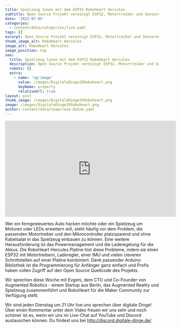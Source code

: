 ```yaml
---
title: Spielzeug tunen mit dem ESP32 RoboHeart Hercules
subtitle: Open Source Projekt vereinigt ESP32, Motortreiber und Sensoren
date: '2022-07-05'
categories:
  - content/data/categories/live.yaml
tags: []
excerpt: Open Source Projekt vereinigt ESP32, Motortreiber und Sensoren
thumb_image_alt: RoboHeart Hercules
image_alt: RoboHeart Hercules
image_position: top
seo:
  title: Spielzeug tunen mit dem ESP32 RoboHeart Hercules
  description: Open Source Projekt vereinigt ESP32, Motortreiber und Sensoren
  robots: []
  extra:
    - name: 'og:image'
      value: /images/DigitaleDinge35Roboheart.png
      keyName: property
      relativeUrl: true
layout: post
thumb_image: /images/DigitaleDinge35Roboheart.png
image: /images/DigitaleDinge35Roboheart.png
author: content/data/team/rene-bohne.yaml
---
```

<iframe width="560" height="315"
src="https://www.youtube.com/embed/SW6UuKH5xWQ?modestbranding=1"
frameborder="0" allow="accelerometer; autoplay; encrypted-media;
gyroscope; picture-in-picture" allowfullscreen>\\\</iframe>

Wer ein ferngesteuertes Auto hacken möchte oder ein Spielzeug um Motoren oder LEDs erweitern will, steht häufig vor dem Problem, die passenden Motortreiber und den Mikrocontroller platzsparend und ohne Kabelsalat in das Spielzeug einbauen zu können. Eine weitere Herausforderung ist das Powermanagement und die Laderegelung für die Akkus. Die RoboHeart Hercules Platine löst diese Probleme, indem sie einen ESP32 mit Motortreibern, Laderegler, einer IMU und vielen cleveren Schnittstellen auf einer Platine kombiniert. Dank passender Arduino Bibliothek ist die Programmierung für Anfänger ganz einfach und Profis haben vollen Zugriff auf den Open Source Quellcode des Projekts. 

Wir sprechen diese Woche mit Evgeni, dem CTO und Co-Founder von Augmented Robotics - einem Startup aus Berlin, das Augmented Reality und Spielzeug zusammenführt und RoboHeart für die Maker Community zur Verfügung stellt.

Wir sind jeden Dienstag um 21 Uhr live uns sprechen über digitale Dinge! Über einen Kommentar unter dem Video freuen wir uns sehr und noch schöner ist es, wenn wir uns im Live-Chat auf YouTube und Discord austauschen können. Du findest uns bei http://discord.digitale-dinge.de/
